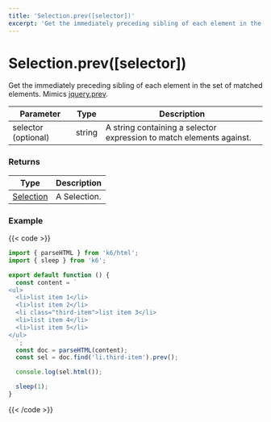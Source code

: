 ```yaml
---
title: 'Selection.prev([selector])'
excerpt: 'Get the immediately preceding sibling of each element in the set of matched elements.'
---
```


# Selection.prev([selector])

Get the immediately preceding sibling of each element in the set of matched elements.
Mimics [jquery.prev](https://api.jquery.com/prev/).

| Parameter           | Type   | Description                                                          |
| ------------------- | ------ | -------------------------------------------------------------------- |
| selector (optional) | string | A string containing a selector expression to match elements against. |

### Returns

| Type                                                                                   | Description  |
| -------------------------------------------------------------------------------------- | ------------ |
| [Selection](https://grafana.com/docs/k6/<K6_VERSION>/javascript-api/k6-html/selection) | A Selection. |

### Example

{{< code >}}

```javascript
import { parseHTML } from 'k6/html';
import { sleep } from 'k6';

export default function () {
  const content = `
<ul>
  <li>list item 1</li>
  <li>list item 2</li>
  <li class="third-item">list item 3</li>
  <li>list item 4</li>
  <li>list item 5</li>
</ul>
  `;
  const doc = parseHTML(content);
  const sel = doc.find('li.third-item').prev();

  console.log(sel.html());

  sleep(1);
}
```

{{< /code >}}
